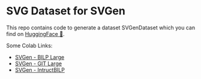 # SVG Dataset for SVGen

This repo contains code to generate a dataset SVGenDataset which you can find on [HuggingFace 🤗](https://huggingface.co/collections/umuthopeyildirim/svg-collection-652f4e310af36fdc87455249).

Some Colab Links:

- [SVGen - BILP Large](https://colab.research.google.com/drive/1wA7hptl3E3jpt6QLueSOT0fWqNgLNNBX?usp=sharing)
- [SVGen - GIT Large](https://colab.research.google.com/drive/1sRjiixBhCsoyTtVFKTr37HnrvC2ctfIj?usp=sharing)
- [SVGen - IntructBILP](https://colab.research.google.com/drive/1hxgBqfv38ud4Cg38xpUPmGRbV1W-U59D?usp=sharing)
